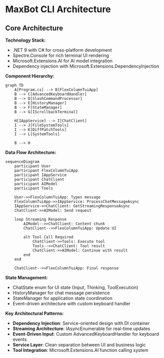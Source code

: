 # MaxBot CLI Architecture

## Core Architecture

**Technology Stack:**
- .NET 9 with C# for cross-platform development
- Spectre.Console for rich terminal UI rendering
- Microsoft.Extensions.AI for AI model integration
- Dependency injection with Microsoft.Extensions.DependencyInjection

**Component Hierarchy:**
```mermaid
graph TD
    A[Program.cs] --> B[FlexColumnTuiApp]
    B --> C[AdvancedKeyboardHandler]
    B --> D[SlashCommandProcessor]
    B --> E[HistoryManager]
    B --> F[StateManager]
    B --> G[IScrollbackTerminal]
    
    H[IAppService] --> I[ChatClient]
    I --> J[FileSystemTools]
    I --> K[DiffPatchTools]
    I --> L[SystemTools]
    
    B --> H
```

**Data Flow Architecture:**
```mermaid
sequenceDiagram
    participant User
    participant FlexColumnTuiApp
    participant IAppService
    participant ChatClient
    participant AIModel
    participant Tools

    User->>FlexColumnTuiApp: Types message
    FlexColumnTuiApp->>IAppService: ProcessChatMessageAsync
    IAppService->>ChatClient: GetStreamingResponseAsync
    ChatClient->>AIModel: Send request
    
    loop Streaming Response
        AIModel-->>ChatClient: Content chunk
        ChatClient-->>FlexColumnTuiApp: Update UI
        
        alt Tool Call Required
            ChatClient->>Tools: Execute tool
            Tools-->>ChatClient: Tool result
            ChatClient->>AIModel: Continue with result
        end
    end
    
    ChatClient-->>FlexColumnTuiApp: Final response
```

**State Management:**
- ChatState enum for UI state (Input, Thinking, ToolExecution)
- HistoryManager for chat message persistence
- StateManager for application state coordination
- Event-driven architecture with custom keyboard handler

**Key Architectural Patterns:**
- **Dependency Injection**: Service-oriented design with DI container
- **Streaming Architecture**: IAsyncEnumerable for real-time updates
- **Event-Driven Input**: Custom AdvancedKeyboardHandler for keyboard events
- **Service Layer**: Clean separation between UI and business logic
- **Tool Integration**: Microsoft.Extensions.AI function calling system
